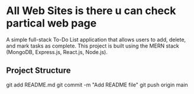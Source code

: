 # All Web Sites is there u can check partical web page 

A simple full-stack To-Do List application that allows users to add, delete, and mark tasks as complete. This project is built using the MERN stack (MongoDB, Express.js, React.js, Node.js).

## Project Structure

git add README.md
git commit -m "Add README file"
git push origin main
